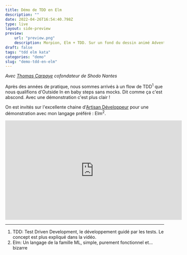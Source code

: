 ```yaml
---
title: Démo de TDD en Elm
description: ""
date: 2022-04-26T16:54:40.798Z
type: live
layout: side-preview
preview: 
    url: "preview.png"
    description: Morpion, Elm + TDD. Sur un fond du dessin animé Adventure time.
draft: false
tags: "tdd elm kata"
categories: "demo"
slug: "demo-tdd-en-elm"
---
```

_Avec [Thomas Carpaye](https://www.linkedin.com/in/thomascarpaye/?originalSubdomain=fr) cofondateur de Shodo Nantes_

Après des années de pratique, nous sommes arrivés à un flow de TDD<sup>1</sup> que nous qualifions d'Outside In en baby steps sans mocks. Dit comme ça c'est abscond. Avec une démonstration c'est plus clair !

On est invités sur l'excellente chaine d'[Artisan Développeur](https://www.youtube.com/channel/UC-o56XcIj_JArG1Jlw-zgIg) pour une démonstration avec mon langage préféré : Elm<sup>2</sup>.

<iframe width="560" height="315" src="https://www.youtube.com/embed/gHFnXUXLeh8" title="YouTube video player" frameborder="0" allow="accelerometer; autoplay; clipboard-write; encrypted-media; gyroscope; picture-in-picture; web-share" allowfullscreen></iframe>

-------------------------
1. TDD: Test Driven Development, le développement guidé par les tests. Le concept est plus expliqué dans la vidéo.
2. Elm: Un langage de la famille ML, simple, purement fonctionnel et... bizarre

